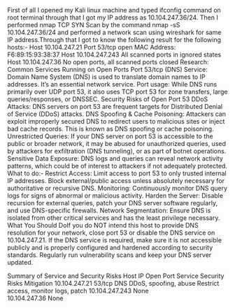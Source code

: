 First of all I opened my Kali linux machine and typed ifconfig command on root terminal through that I got my IP address as 10.104.247.36/24. Then I performed nmap TCP SYN Scan by the command nmap -sS 10.104.247.36/24
and performed a network scan using wireshark for same IP address.Through that I got to know the following result for the following hosts:-
Host 10.104.247.21
Port 53/tcp open 
MAC Address: F6:89:15:93:38:37 
Host 10.104.247.243
All scanned ports in ignored states 
Host 10.104.247.36
No open ports, all scanned ports closed
Research: Common Services Running on Open Ports
Port 53/tcp (DNS)
Service: Domain Name System (DNS) is used to translate domain names to IP addresses. It’s an essential network service.
Port usage: While DNS runs primarily over UDP port 53, it also uses TCP port 53 for zone transfers, large queries/responses, or DNSSEC.
Security Risks of Open Port 53
DDoS Attacks: DNS servers on port 53 are frequent targets for Distributed Denial of Service (DDoS) attacks. 
DNS Spoofing & Cache Poisoning: Attackers can exploit improperly secured DNS to redirect users to malicious sites or inject bad cache records. This is known as DNS spoofing or cache poisoning.
Unrestricted Queries: If your DNS server on port 53 is accessible to the public or broader network, it may be abused for unauthorized queries, used by attackers for exfiltration (DNS tunneling), or as part of botnet operations.
Sensitive Data Exposure: DNS logs and queries can reveal network activity patterns, which could be of interest to attackers if not adequately protected.
What to do:-
Restrict Access: Limit access to port 53 to only trusted internal IP addresses. Block external/public access unless absolutely necessary for authoritative or recursive DNS.
Monitoring: Continuously monitor DNS query logs for signs of abnormal or malicious activity.
Harden the Server: Disable recursion for external queries, patch your DNS server software regularly, and use DNS-specific firewalls.
Network Segmentation: Ensure DNS is isolated from other critical services and has the least privilege necessary.
What You Should DoIf you do NOT intend this host to provide DNS resolution for your network, close port 53 or disable the DNS service on 10.104.247.21.
If the DNS service is required, make sure it is not accessible publicly and is properly configured and hardened according to security standards.
Regularly run vulnerability scans and keep your DNS server updated.

Summary of Service and Security Risks
Host IP	Open Port	Service	Security Risks	Mitigation
10.104.247.21	53/tcp	DNS	DDoS, spoofing, abuse	Restrict access, monitor logs, patch
10.104.247.243	None	
10.104.247.36	None	

